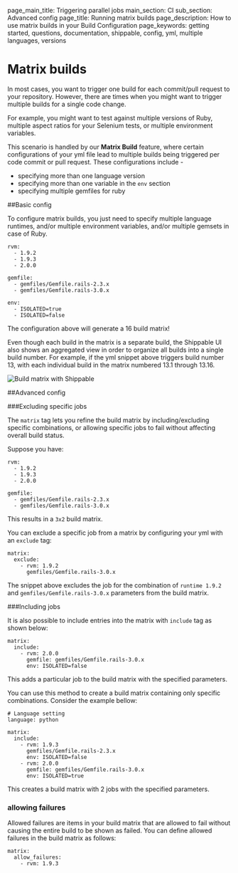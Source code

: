 page_main_title: Triggering parallel jobs
main_section: CI
sub_section: Advanced config
page_title: Running matrix builds
page_description: How to use matrix builds in your Build Configuration
page_keywords: getting started, questions, documentation, shippable, config, yml, multiple languages, versions

# Matrix builds

In most cases, you want to trigger one build for each commit/pull request to your repository. However, there are times when you might want to trigger multiple builds for a single code change.

For example, you might want to test against multiple versions of Ruby, multiple aspect ratios for your Selenium tests, or multiple environment variables.

This scenario is handled by our **Matrix Build** feature, where certain configurations of your yml file lead to multiple builds being triggered per code commit or pull request. These configurations include -

-  specifying more than one language version
-  specifying more than one variable in the `env` section
-  specifying multiple gemfiles for ruby

##Basic config

To configure matrix builds, you just need to specify multiple language runtimes, and/or multiple environment variables, and/or multiple gemsets in case of Ruby.

```
rvm:
  - 1.9.2
  - 1.9.3
  - 2.0.0
 
gemfile:
  - gemfiles/Gemfile.rails-2.3.x
  - gemfiles/Gemfile.rails-3.0.x

env:
  - ISOLATED=true
  - ISOLATED=false
```

The configuration above will generate a 16 build matrix!

Even though each build in the matrix is a separate build, the Shippable UI also shows an aggregated view in order to organize all builds into a single build number. For example, if the yml snippet above triggers build number 13, with each individual build in the matrix numbered 13.1 through 13.16.

<img src="../../images/ci/matrix-builds.png" alt="Build matrix with Shippable">


##Advanced config

###Excluding specific jobs

The `matrix` tag lets you refine the build matrix by including/excluding specific combinations, or allowing specific jobs to fail without affecting overall build status.

Suppose you have:

```
rvm:
  - 1.9.2
  - 1.9.3
  - 2.0.0

gemfile:
  - gemfiles/Gemfile.rails-2.3.x
  - gemfiles/Gemfile.rails-3.0.x

```
This results in a `3x2` build matrix. 

You can exclude a specific job from a matrix by configuring your yml with an `exclude` tag:

```
matrix:
  exclude:
    - rvm: 1.9.2
      gemfiles/Gemfile.rails-3.0.x
```

The snippet above excludes the job for the combination of `runtime 1.9.2` and `gemfiles/Gemfile.rails-3.0.x` parameters from the build matrix.

###Including jobs

It is also possible to include entries into the matrix with `include` tag as shown below:

```
matrix:
  include:
    - rvm: 2.0.0
      gemfile: gemfiles/Gemfile.rails-3.0.x
      env: ISOLATED=false
```
This adds a particular job to the build matrix with the specified parameters.

You can use this method to create a build matrix containing only specific combinations. Consider the example bellow:

```
# Language setting
language: python

matrix:
  include:
    - rvm: 1.9.3
      gemfiles/Gemfile.rails-2.3.x
      env: ISOLATED=false
    - rvm: 2.0.0
      gemfile: gemfiles/Gemfile.rails-3.0.x
      env: ISOLATED=true
```
This creates a build matrix with 2 jobs with the specified parameters.

### allowing failures

Allowed failures are items in your build matrix that are allowed to fail without causing the entire build to be shown as failed. You can define allowed failures in the build matrix as follows:

```
matrix:
  allow_failures:
    - rvm: 1.9.3
```
